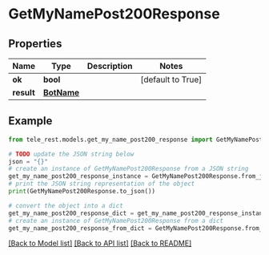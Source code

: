 # GetMyNamePost200Response


## Properties

Name | Type | Description | Notes
------------ | ------------- | ------------- | -------------
**ok** | **bool** |  | [default to True]
**result** | [**BotName**](BotName.md) |  | 

## Example

```python
from tele_rest.models.get_my_name_post200_response import GetMyNamePost200Response

# TODO update the JSON string below
json = "{}"
# create an instance of GetMyNamePost200Response from a JSON string
get_my_name_post200_response_instance = GetMyNamePost200Response.from_json(json)
# print the JSON string representation of the object
print(GetMyNamePost200Response.to_json())

# convert the object into a dict
get_my_name_post200_response_dict = get_my_name_post200_response_instance.to_dict()
# create an instance of GetMyNamePost200Response from a dict
get_my_name_post200_response_from_dict = GetMyNamePost200Response.from_dict(get_my_name_post200_response_dict)
```
[[Back to Model list]](../README.md#documentation-for-models) [[Back to API list]](../README.md#documentation-for-api-endpoints) [[Back to README]](../README.md)



